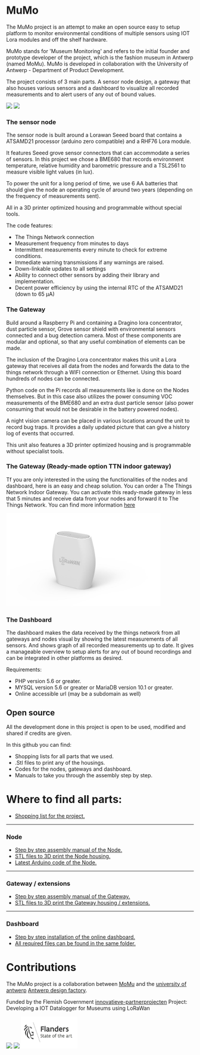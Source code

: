 # MuMo
The MuMo project is an attempt to make an open source easy to setup platform to monitor environmental conditions of multiple sensors using IOT Lora modules and off the shelf hardware. 

MuMo stands for 'Museum Monitoring' and refers to the initial founder and prototype developer of the project, which is the fashion museum in Antwerp (named MoMu). MuMo is developed in collaboration with the University of Antwerp - Department of Product Development.  

The project consists of 3 main parts. A sensor node design, a gateway that also houses various sensors and a dashboard to visualize all recorded measurements and to alert users of any out of bound values. 

<img src="documentation/0_1.jpg"  height="250" /> <img src="documentation/0_2.png"  height="250" />

### The sensor node 

The sensor node is built around a Lorawan Seeed board that contains a ATSAMD21 processor (arduino zero compatible) and a RHF76 Lora module. 

It features Seeed grove sensor connectors that can accommodate a series of sensors. In this project we chose a BME680 that records environment temperature, relative humidity and barometric pressure and a TSL2561 to measure visible light values (in lux). 

To power the unit for a long period of time, we use 6 AA batteries that should give the node an operating cycle of around two years (depending on the frequency of measurements sent). 

All in a 3D printer optimized housing and programmable without special tools. 

The code features: 

- The Things Network connection 
- Measurement frequency from minutes to days 
- Intermittent measurements every minute to check for extreme conditions. 
- Immediate warning transmissions if any warnings are raised. 
- Down-linkable updates to all settings 
- Ability to connect other sensors by adding their library and implementation. 
- Decent power efficiency by using the internal RTC of the ATSAMD21 (down to 65 µA) 

### The Gateway 

Build around a Raspberry Pi and containing a Dragino lora concentrator, dust particle sensor, Grove sensor shield with environmental sensors connected and a bug detection camera. Most of these components are modular and optional, so that any useful combination of elements can be made. 

The inclusion of the Dragino Lora concentrator makes this unit a Lora gateway that receives all data from the nodes and forwards the data to the things network through a WIFI connection or Ethernet. Using this board hundreds of nodes can be connected. 

Python code on the Pi records all measurements like is done on the Nodes themselves. But in this case also utilizes the power consuming VOC measurements of the BME680 and an extra dust particle sensor (also power consuming that would not be desirable in the battery powered nodes). 

A night vision camera can be placed in various locations around the unit to record bug traps. It provides a daily updated picture that can give a history log of events that occurred.  

This unit also features a 3D printer optimized housing and is programmable without specialist tools. 

### The Gateway (Ready-made option TTN indoor gateway)

Tf you are only interested in the using the functionalities of the nodes and dashboard, here is an easy and cheap solution. You can order a The Things Network Indoor Gateway.  You can activate this ready-made gateway in less that 5 minutes and receive data from your nodes and forward it to The Things Network. You can find more information [here](https://www.thethingsnetwork.org/docs/gateways/thethingsindoor/index.html)

<img src="documentation/TTIG2.jpg"  height="250" /> 

### The Dashboard 

The dashboard makes the data received by the things network from all gateways and nodes visual by showing the latest measurements of all sensors. And shows graph of all recorded measurements up to date. It gives a manageable overview to setup alerts for any out of bound recordings and can be integrated in other platforms as desired. 

Requirements: 

- PHP version 5.6 or greater. 
- MYSQL version 5.6 or greater or MariaDB version 10.1 or greater. 
- Online accessible url (may be a subdomain as well) 

## Open source 

All the development done in this project is open to be used, modified and shared if credits are given.  

In this github you can find:  
- Shopping lists for all parts that we used. 
- .Stl files to print any of the housings. 
- Codes for the nodes, gateways and dashboard. 
- Manuals to take you through the assembly step by step. 



# Where to find all parts:
- [Shopping list for the project.](/Shopping_list.md)
---
### Node
- [Step by step assembly manual of the Node.](/Node/readme.md)
- [STL files to 3D print the Node housing.](/Node/STL_NODE)
- [Latest Arduino code of the Node.](/Node/mumoV1)
---
### Gateway / extensions
- [Step by step assembly manual of the Gateway.](/Gateway/readme.md)
- [STL files to 3D print the Gateway housing / extensions.](/Gateway/STL_GATEWAY)
---
### Dashboard
- [Step by step installation of the online dashboard.](/Dashboard/readme.md)
- [All required files can be found in the same folder.](/Dashboard)


# Contributions

The MuMo project is a collaboration between [MoMu](https://www.momu.be/en/) and the [university of antwerp](https://www.uantwerpen.be/nl/studeren/aanbod/alle-opleidingen/productontwikkeling-studeren/) [Antwerp design factory](https://www.uantwerpen.be/nl/projecten/mondmaskers/over-ons/antwerp-design-factory/).

Funded by the Flemish Government [innovatieve-partnerprojecten](https://www.vlaanderen.be/cjm/nl/cultuur/cultuur-en-economie/innovatieve-partnerprojecten) Project: Developing a IOT Datalogger for Museums using LoRaWan

<img src="documentation/momu.png" width="30%" />  <img src="documentation/ADF.png"  width="40%" /> <img src="documentation/flanders_logo.jpg" width="30%" /> 
